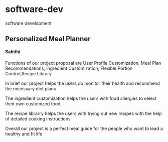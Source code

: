 # software-dev
software development
<h2>Personalized Meal Planner</h2>
<h4>Sahithi</h4>
<p>Functions of our project proposal are User Profile Customization, Meal Plan Recommendations, Ingredient Customization, Flexible Portion Control,Recipe Library</p>
<p> In brief our project helps the users do monitor their health and recommend the necessary diet plans</p>
<p>The ingredient customization helps the users with food allergies to select their own customized food.</p>
<p> The recipe librarry helps the users with trying out new recipes with the help of detailed cooking instructions</p>
<p>Overall our project is a perfect meal guide for the people who want to lead a healthy and fit life</p>
